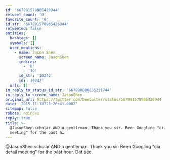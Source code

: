 ```yaml
---
id: '667091578985426944'
retweet_count: '0'
favorite_count: '0'
id_str: '667091578985426944'
retweeted: false
entities:
  hashtags: []
  symbols: []
  user_mentions:
    - name: Jason Shen
      screen_name: JasonShen
      indices:
        - '0'
        - '10'
      id_str: '10242'
      id: '10242'
  urls: []
in_reply_to_status_id_str: '667090880835231744'
in_reply_to_screen_name: JasonShen
original_url: https://twitter.com/benbalter/status/667091578985426944
date: '2015-11-18T21:26:41.000Z'
sitemap: false
robots: noindex
reply: true
title: >-
  @JasonShen scholar AND a gentleman. Thank you sir. Been Googling "cia derail
  meeting" for the past h…
---
```


@JasonShen scholar AND a gentleman. Thank you sir. Been Googling "cia derail meeting" for the past hour. Dat seo.